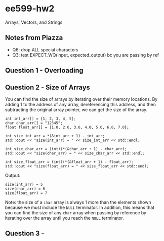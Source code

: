 # ee599-hw2
Arrays, Vectors, and Strings

## Notes from Piazza
- Q6: drop ALL special characters
- Q3: test EXPECT_WQ(input, expected_output) bc you are passing by ref

## Question 1 - Overloading

## Question 2 - Size of Arrays
You can find the size of arrays by iterating over their memory locations. By adding 1 to the address of any array, dereferencing this address, and then subtracting the original array pointer, we can get the size of the array. 

```
int int_arr[] = {1, 2, 3, 4, 5};
char char_arr[] = "12345";
float float_arr[] = {1.0, 2.0, 3.0, 4.0, 5.0, 6.0, 7.0};

int size_int_arr = *(&int_arr + 1) - int_arr;
std::cout << "size(int_arr) = " << size_int_arr << std::endl;

int size_char_arr = (int)(*(&char_arr + 1) - char_arr);
std::cout << "size(char_arr) = " << size_char_arr << std::endl;

int size_float_arr = (int)(*(&float_arr + 1) - float_arr);
std::cout << "size(float_arr) = " << size_float_arr << std::endl;

```

Output:

```
size(int_arr) = 5
size(char_arr) = 6
size(float_arr) = 7
```

Note: the size of a `char` array is always 1 more than the elements shown because we must include the `NULL` terminator. In addition, this means that you can find the size of any `char` array when passing by reference by iterating over the array until you reach the `NULL` terminator.

## Question 3 - 


